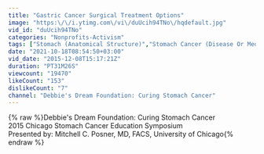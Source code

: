 ```yaml
---
title: "Gastric Cancer Surgical Treatment Options"
image: "https:\/\/i.ytimg.com\/vi\/duUcih94TNo\/hqdefault.jpg"
vid_id: "duUcih94TNo"
categories: "Nonprofits-Activism"
tags: ["Stomach (Anatomical Structure)","Stomach Cancer (Disease Or Medical Condition)","Surgery (Medical Specialty)"]
date: "2021-10-18T08:54:50+03:00"
vid_date: "2015-12-08T15:17:21Z"
duration: "PT31M26S"
viewcount: "19470"
likeCount: "153"
dislikeCount: "7"
channel: "Debbie's Dream Foundation: Curing Stomach Cancer"
---
```

{% raw %}Debbie's Dream Foundation: Curing Stomach Cancer<br />2015 Chicago Stomach Cancer Education Symposium<br />Presented by: Mitchell C. Posner, MD, FACS, University of Chicago{% endraw %}
